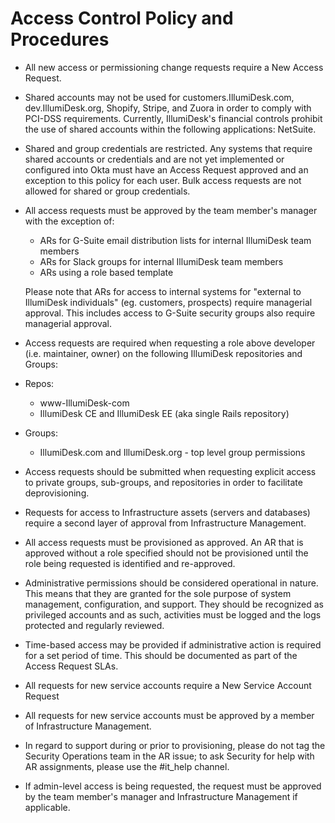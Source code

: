 # Access Control Policy and Procedures



* All new access or permissioning change requests require a New Access Request.
* Shared accounts may not be used for customers.IllumiDesk.com, dev.IllumiDesk.org, Shopify, Stripe, and Zuora in order to comply with PCI-DSS requirements. Currently, IllumiDesk's financial controls prohibit the use of shared accounts within the following applications: NetSuite.
* Shared and group credentials are restricted. Any systems that require shared accounts or credentials and are not yet implemented or configured into Okta must have an Access Request approved and an exception to this policy for each user. Bulk access requests are not allowed for shared or group credentials.
* All access requests must be approved by the team member's manager with the exception of:

  * ARs for G-Suite email distribution lists for internal IllumiDesk team members
  * ARs for Slack groups for internal IllumiDesk team members
  * ARs using a role based template

  Please note that ARs for access to internal systems for "external to IllumiDesk individuals" \(eg. customers, prospects\) require managerial approval. This includes access to G-Suite security groups also require managerial approval.

* Access requests are required when requesting a role above developer \(i.e. maintainer, owner\) on the following IllumiDesk repositories and Groups:
* Repos:
  * www-IllumiDesk-com
  * IllumiDesk  CE and IllumiDesk EE \(aka single Rails repository\)
* Groups:
  * IllumiDesk.com and IllumiDesk.org - top level group permissions
* Access requests should be submitted when requesting explicit access to private groups, sub-groups, and repositories in order to facilitate deprovisioning.
* Requests for access to Infrastructure assets \(servers and databases\) require a second layer of approval from Infrastructure Management.
* All access requests must be provisioned as approved. An AR that is approved without a role specified should not be provisioned until the role being requested is identified and re-approved.
* Administrative permissions should be considered operational in nature. This means that they are granted for the sole purpose of system management, configuration, and support. They should be recognized as privileged accounts and as such, activities must be logged and the logs protected and regularly reviewed.
* Time-based access may be provided if administrative action is required for a set period of time. This should be documented as part of the Access Request SLAs.
* All requests for new service accounts require a New Service Account Request
* All requests for new service accounts must be approved by a member of Infrastructure Management.
* In regard to support during or prior to provisioning, please do not tag the Security Operations team in the AR issue; to ask Security for help with AR assignments, please use the \#it\_help channel.
* If admin-level access is being requested, the request must be approved by the team member's manager and Infrastructure Management if applicable.

